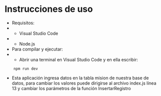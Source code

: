 # Instrucciones de uso
* Requisitos:
* - Visual Studio Code
* - Node.js
* Para compilar y ejecutar:
* - Abrir una terminal en Visual Studio Code y en ella escribir:
```
    npm run dev
```
* Esta aplicación ingresa datos en la tabla mision de nuestra base de datos, para cambiar los valores puede dirigirse al archivo index.js línea 13 y cambiar los parámetros de la función InsertarRegistro